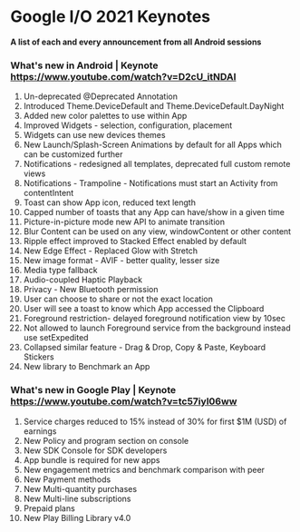 # Google I/O 2021 Keynotes
**A list of each and every announcement from all Android sessions**

 

 ### What's new in Android | Keynote https://www.youtube.com/watch?v=D2cU_itNDAI
 1. Un-deprecated @Deprecated Annotation
 2. Introduced Theme.DeviceDefault and Theme.DeviceDefault.DayNight
 3. Added new color palettes to use within App
 4. Improved Widgets - selection, configuration, placement
 5. Widgets can use new devices themes
 6. New Launch/Splash-Screen Animations by default for all Apps which can be customized further
 7. Notifications - redesigned all templates, deprecated full custom remote views
 8. Notifications - Trampoline - Notifications must start an Activity from contentIntent
 9. Toast can show App icon, reduced text length
 10. Capped number of toasts that any App can have/show in a given time
 11. Picture-in-picture mode new API to animate transition
 12. Blur Content can be used on any view, windowContent or other content
 13. Ripple effect improved to Stacked Effect enabled by default
 14. New Edge Effect - Replaced Glow with Stretch
 15. New image format - AVIF - better quality, lesser size
 16. Media type fallback
 17. Audio-coupled Haptic Playback
 18. Privacy - New Bluetooth permission
 19. User can choose to share or not the exact location
 20. User will see a toast to know which App accessed the Clipboard
 21. Foreground restriction- delayed foreground notification view by 10sec
 22. Not allowed to launch Foreground service from the background instead use setExpedited
 23. Collapsed similar feature - Drag & Drop, Copy & Paste, Keyboard Stickers
 24. New library to Benchmark an App

### What's new in Google Play | Keynote https://www.youtube.com/watch?v=tc57iyl06ww
1. Service charges reduced to 15% instead of 30% for first $1M (USD) of earnings
2. New Policy and program section on console
3. New SDK Console for SDK developers
4. App bundle is required for new apps
5. New engagement metrics and benchmark comparison with peer
6. New Payment methods
7. New Multi-quantity purchases
8. New Multi-line subscriptions
9. Prepaid plans
10. New Play Billing Library v4.0


